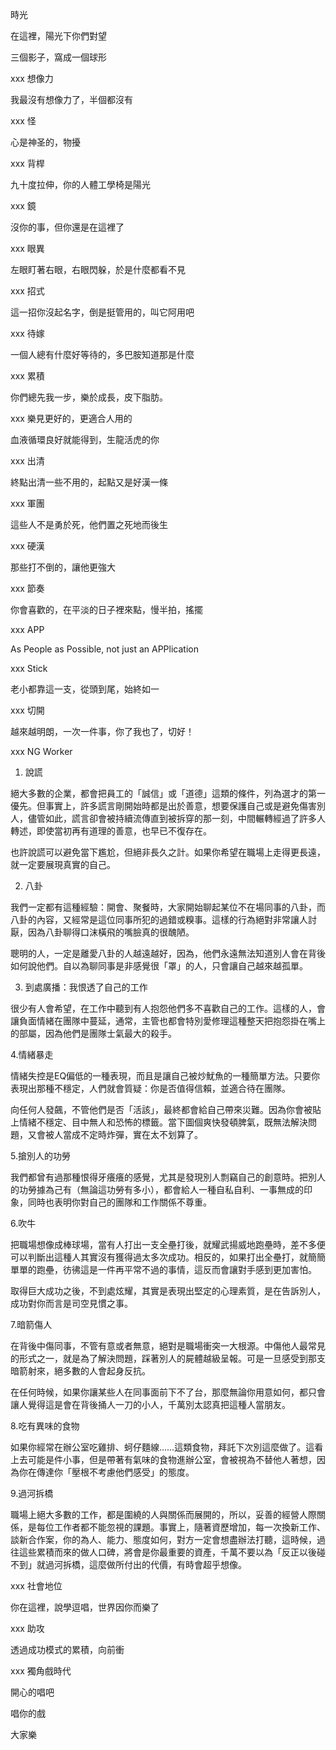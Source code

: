 時光

在這裡，陽光下你們對望

三個影子，窩成一個球形

xxx
想像力

我最沒有想像力了，半個都沒有

xxx
怪

心是神圣的，物擾

xxx
背桿

九十度拉伸，你的人體工學椅是陽光

xxx
鏡

沒你的事，但你還是在這裡了

xxx
眼異

左眼盯著右眼，右眼閃躲，於是什麼都看不見

xxx
招式

這一招你沒起名字，倒是挺管用的，叫它阿用吧

xxx
待嫁

一個人總有什麼好等待的，多巴胺知道那是什麼

xxx
累積

你們總先我一步，樂於成長，皮下脂肪。

xxx
樂見更好的，更適合人用的

血液循環良好就能得到，生龍活虎的你

xxx
出清

終點出清一些不用的，起點又是好漢一條

xxx
軍團

這些人不是勇於死，他們置之死地而後生

xxx
硬漢

那些打不倒的，讓他更強大

xxx
節奏

你會喜歡的，在平淡的日子裡來點，慢半拍，搖擺

xxx
APP

As People as Possible, not just an APPlication

xxx
Stick

老小都靠這一支，從頭到尾，始終如一

xxx
切開

越來越明朗，一次一件事，你了我也了，切好！

xxx
NG Worker

1. 說謊

絕大多數的企業，都會把員工的「誠信」或「道德」這類的條件，列為選才的第一優先。但事實上，許多謊言剛開始時都是出於善意，想要保護自己或是避免傷害別人，儘管如此，謊言卻會被持續流傳直到被拆穿的那一刻，中間輾轉經過了許多人轉述，即使當初再有道理的善意，也早已不復存在。

也許說謊可以避免當下尷尬，但絕非長久之計。如果你希望在職場上走得更長遠，就一定要展現真實的自己。

2. 八卦

我們一定都有這種經驗：開會、聚餐時，大家開始聊起某位不在場同事的八卦，而八卦的內容，又經常是這位同事所犯的過錯或糗事。這樣的行為絕對非常讓人討厭，因為八卦聊得口沫橫飛的嘴臉真的很醜陋。

聰明的人，一定是離愛八卦的人越遠越好，因為，他們永遠無法知道別人會在背後如何說他們。自以為聊同事是非感覺很「罩」的人，只會讓自己越來越孤單。

3. 到處廣播：我恨透了自己的工作

很少有人會希望，在工作中聽到有人抱怨他們多不喜歡自己的工作。這樣的人，會讓負面情緒在團隊中蔓延，通常，主管也都會特別愛修理這種整天把抱怨掛在嘴上的部屬，因為他們是團隊士氣最大的殺手。

4.情緒暴走

情緒失控是EQ偏低的一種表現，而且是讓自己被炒魷魚的一種簡單方法。只要你表現出那種不穩定，人們就會質疑：你是否值得信賴，並適合待在團隊。

向任何人發飆，不管他們是否「活該」，最終都會給自己帶來災難。因為你會被貼上情緒不穩定、目中無人和恐怖的標籤。當下圖個爽快發頓脾氣，既無法解決問題，又會被人當成不定時炸彈，實在太不划算了。

5.搶別人的功勞

我們都曾有過那種恨得牙癢癢的感覺，尤其是發現別人剽竊自己的創意時。把別人的功勞據為己有（無論這功勞有多小），都會給人一種自私自利、一事無成的印象，同時也表明你對自己的團隊和工作關係不尊重。

6.吹牛

把職場想像成棒球場，當有人打出一支全壘打後，就耀武揚威地跑壘時，差不多便可以判斷出這種人其實沒有獲得過太多次成功。相反的，如果打出全壘打，就簡簡單單的跑壘，彷彿這是一件再平常不過的事情，這反而會讓對手感到更加害怕。

取得巨大成功之後，不到處炫耀，其實是表現出堅定的心理素質，是在告訴別人，成功對你而言是司空見慣之事。

7.暗箭傷人

在背後中傷同事，不管有意或者無意，絕對是職場衝突一大根源。中傷他人最常見的形式之一，就是為了解決問題，踩著別人的屍體越級呈報。可是一旦感受到那支暗箭射來，絕多數的人會起身反抗。

在任何時候，如果你讓某些人在同事面前下不了台，那麼無論你用意如何，都只會讓人覺得這是會在背後捅人一刀的小人，千萬別太認真把這種人當朋友。

8.吃有異味的食物

如果你經常在辦公室吃雞排、蚵仔麵線……這類食物，拜託下次別這麼做了。這看上去可能是件小事，但是帶著有氣味的食物進辦公室，會被視為不替他人著想，因為你在傳達你「壓根不考慮他們感受」的態度。

9.過河拆橋

職場上絕大多數的工作，都是圍繞的人與關係而展開的，所以，妥善的經營人際關係，是每位工作者都不能忽視的課題。事實上，隨著資歷增加，每一次換新工作、談新合作案，你的為人、能力、態度如何，對方一定會想盡辦法打聽，這時候，過往這些累積而來的做人口碑，將會是你最重要的資產，千萬不要以為「反正以後碰不到」就過河拆橋，這麼做所付出的代價，有時會超乎想像。

xxx
社會地位

你在這裡，說學逗唱，世界因你而樂了

xxx
助攻

透過成功模式的累積，向前衝

xxx
獨角戲時代

開心的唱吧

唱你的戲

大家樂
